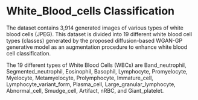 # White_Blood_cells Classification
The dataset contains 3,914 generated images of various types of white blood cells (JPEG). This dataset is divided into 19 different white blood cell types (classes) generated by the proposed diffusion-based WGAN-GP generative model as an augmentation procedure to enhance white blood cell classification.

The 19 different types of White Blood Cells (WBCs) are Band_neutrophil, Segmented_neutrophil, Eosinophil, Basophil, Lymphocyte, Promyelocyte, Myelocyte, Metamyelocyte, Prolymphocyte, Immature_cell, Lymphocyte_variant_form, Plasma_cell, Large_granular_lymphocyte, Abnormal_cell, Smudge_cell, Artifact, nRBC, and Giant_platelet.
